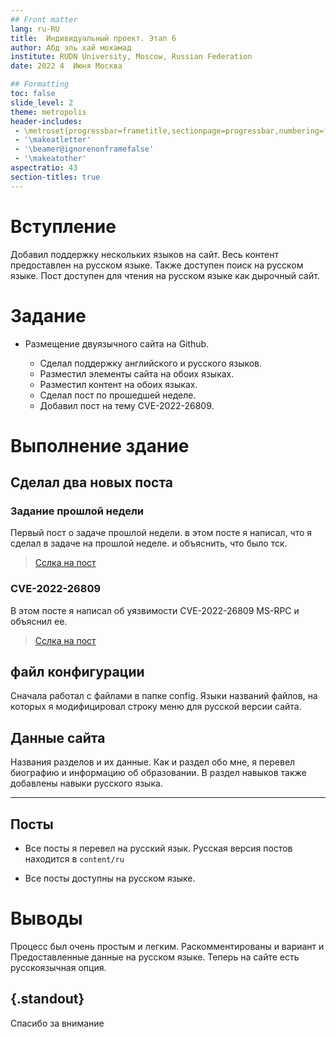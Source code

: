 ```yaml
---
## Front matter
lang: ru-RU
title:  Индивидуальный проект. Этап 6
author: Абд эль хай мохамад
institute: RUDN University, Moscow, Russian Federation
date: 2022 4  Июня Москва

## Formatting
toc: false
slide_level: 2
theme: metropolis
header-includes: 
 - \metroset{progressbar=frametitle,sectionpage=progressbar,numbering=fraction}
 - '\makeatletter'
 - '\beamer@ignorenonframefalse'
 - '\makeatother'
aspectratio: 43
section-titles: true
---
```


# Вступление

Добавил поддержку нескольких языков на сайт. Весь контент предоставлен на русском языке. Также доступен поиск на русском языке. Пост доступен для чтения на русском языке как дырочный сайт.

# Задание


- Размещение двуязычного сайта на Github.

    - Сделал поддержку английского и русского языков.
    - Разместил элементы сайта на обоих языках.
    - Разместил контент на обоих языках.
    - Сделал пост по прошедшей неделе.
    - Добавил  пост на тему CVE-2022-26809.

# Выполнение здание

## Сделал два новых поста

### Задание прошлой недели

Первый пост о задаче прошлой недели. в этом посте я написал, что я сделал в задаче на прошлой неделе. и объяснить, что было тск.

> [Сслка на пост](https://maabedelhay.github.io/post/lastweek/) 

### CVE-2022-26809

В этом посте я написал об уязвимости CVE-2022-26809 MS-RPC и объяснил ее.

> [Сслка на пост](https://maabedelhay.github.io/post/cve-2022-26809/)

## файл конфигурации

Сначала работал с файлами в папке config. Языки названий файлов, на которых я модифицировал строку меню для русской версии сайта.


## Данные сайта

Названия разделов и их данные. Как и раздел обо мне, я перевел биографию и информацию об образовании.
В раздел навыков также добавлены навыки русского языка.


***

## Посты
- Все посты я перевел на русский язык. Русская версия постов находится в `content/ru`

- Все посты доступны на русском языке.

# Выводы

Процесс был очень простым и легким. Раскомментированы и вариант и Предоставленные данные на русском языке. Теперь на сайте есть русскоязычная опция.



## {.standout}

Спасибо за внимание
